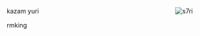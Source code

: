 kazam yuri　　　　　　　　　　　　　　　　　　　　　　<img src="https://komarev.com/ghpvc/?username=s7ri&label=swags&color=bc4475&style=flat" alt="s7ri" />

rmking






 
















<!--
**s7ri/s7ri** is a ✨ _special_ ✨ repository because its `README.md` (this file) appears on your GitHub profile.

Here are some ideas to get you started:

- 🔭 I’m currently working on ...
- 🌱 I’m currently learning ...
- 👯 I’m looking to collaborate on ...
- 🤔 I’m looking for help with ...
- 💬 Ask me about ...
- 📫 How to reach me: ...
- 😄 Pronouns: ...
- ⚡ Fun fact: ...
-->
